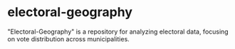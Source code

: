 # electoral-geography
"Electoral-Geography" is a repository for analyzing electoral data, focusing on vote distribution across municipalities. 
